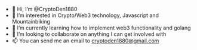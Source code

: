 - 👋 Hi, I’m @CryptoDen1880
- 👀 I’m interested in Crypto/Web3 technology, Javascript and Mountainbiking
- 🌱 I’m currently learning how to implement web3 functionality and golang
- 💞️ I’m looking to collaborate on anything I can get involved with
- 📫 You can send me an email to cryptoden1880@gmail.com

<!---
CryptoDen1880/CryptoDen1880 is a ✨ special ✨ repository because its `README.md` (this file) appears on your GitHub profile.
You can click the Preview link to take a look at your changes.
--->
